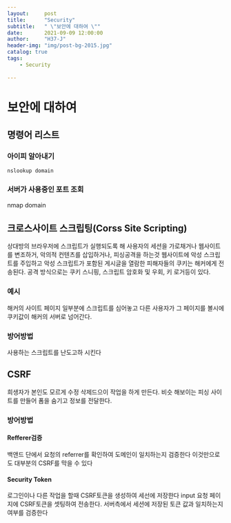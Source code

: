 ```yaml
---
layout:     post
title:      "Security"
subtitle:   " \"보안에 대하여 \""
date:       2021-09-09 12:00:00
author:     "H37-J"
header-img: "img/post-bg-2015.jpg"
catalog: true
tags:
    - Security
  
---
```


# 보안에 대하여

## 명령어 리스트

### 아이피 알아내기
```terminal 
nslookup domain
```
### 서버가 사용중인 포트 조회
nmap domain

## 크로스사이트 스크립팅(Corss Site Scripting)
상대방의 브라우저에 스크립트가 실행되도록 해 사용자의 세션을 가로채거나
웹사이트를 변조하거, 악의적 컨텐츠를 삽입하거나, 피싱공격을 하는것
웹사이트에 악성 스크립트를 주입하고 악성 스크립트가 포함된 게시글을 열람한 피해자들의 쿠키는 해커에게 전송된다. 공격 방식으로는 쿠키 스니핑, 스크립트 암호화 및 우회, 키 로거등이 있다.

### 예시
해커의 사이트 페이지 일부분에 스크립트를 심어놓고 다른 사용자가 그 페이지를 볼시에
쿠키값이 해커의 서버로 넘어간다.

### 방어방법
사용하는 스크립트를 난도고하 시킨다


## CSRF
희생자가 본인도 모르게 수정 삭제드으이 작업을 하게 만든다.
비슷 해보이는 피싱 사이트를 만들어 폼을 숨기고 정보를 전달한다.

### 방어방법

#### Refferer검증
백앤드 단에서 요청의 referrer를 확인하여 도메인이 일치하는지 검증한다
이것만으로도 대부분의 CSRF를 막을 수 있다

#### Security Token
로그인이나 다른 작업을 할때 CSRF토큰을 생성하여 세선에 저장한다
input 요청 페이지에 CSRF토큰을 셋팅하여 전송한다.
서버측에서 세션에 저장된 토큰 값과 일치하는지 여부를 검증한다